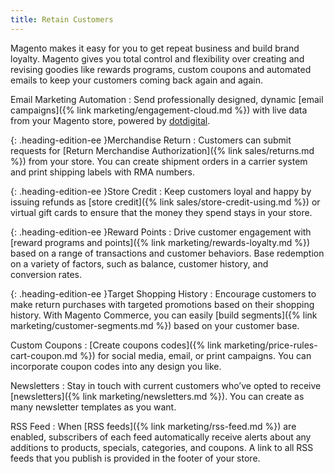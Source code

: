 ```yaml
---
title: Retain Customers
---
```


Magento makes it easy for you to get repeat business and build brand loyalty. Magento gives you total control and flexibility over creating and revising goodies like rewards programs, custom coupons and automated emails to keep your customers coming back again and again.

Email Marketing Automation
:  Send professionally designed, dynamic [email campaigns]({% link marketing/engagement-cloud.md %}) with live data from your Magento store, powered by [dotdigital][1].

{: .heading-edition-ee }Merchandise Return
:  Customers can submit requests for [Return Merchandise Authorization]({% link sales/returns.md %}) from your store. You can create shipment orders in a carrier system and print shipping labels with RMA numbers.

{: .heading-edition-ee }Store Credit
:  Keep customers loyal and happy by issuing refunds as [store credit]({% link sales/store-credit-using.md %}) or virtual gift cards to ensure that the money they spend stays in your store.

{: .heading-edition-ee }Reward Points
:  Drive customer engagement with [reward programs and points]({% link marketing/rewards-loyalty.md %}) based on a range of transactions and customer behaviors. Base redemption on a variety of factors, such as balance, customer history, and conversion rates.

{: .heading-edition-ee }Target Shopping History
:  Encourage customers to make return purchases with targeted promotions based on their shopping history. With Magento Commerce, you can easily [build segments]({% link marketing/customer-segments.md %}) based on your customer base.

Custom Coupons
:  [Create coupons codes]({% link marketing/price-rules-cart-coupon.md %}) for social media, email, or print campaigns. You can incorporate coupon codes into any design you like.

Newsletters
:  Stay in touch with current customers who’ve opted to receive [newsletters]({% link marketing/newsletters.md %}). You can create as many newsletter templates as you want.

RSS Feed
:  When [RSS feeds]({% link marketing/rss-feed.md %}) are enabled, subscribers of each feed automatically receive alerts about any additions to products, specials, categories, and coupons. A link to all RSS feeds that you publish is provided in the footer of your store.

[1]: https://dotdigital.com/

